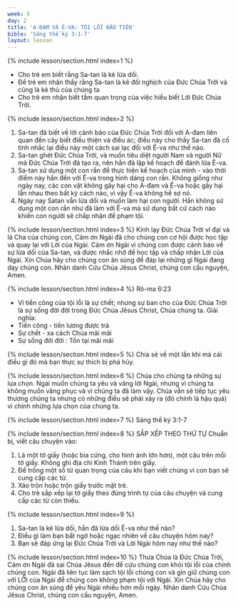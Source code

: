 ```yaml
---
week: 5
day: 2
title: 'A-ĐAM VÀ Ê-VA: TỘI LỖI ĐẦU TIÊN'
bible: 'Sáng thế ký 3:1-7'
layout: lesson
---
```



{% include lesson/section.html index=1 %}
- Cho trẻ em biết rằng Sa-tan là kẻ lừa dối.
- Để trẻ em nhận thấy rằng Sa-tan là kẻ đối nghịch của Đức Chúa Trời và cũng là kẻ thù của chúng ta
- Cho trẻ em nhận biết tầm quan trọng của việc hiểu biết Lời Đức Chúa Trời.


{% include lesson/section.html index=2 %}
1. Sa-tan đã biết về lời cảnh báo của Đức Chúa Trời đối với A-đam liên quan đến cây biết điều thiện và điều ác; điều này cho thấy Sa-tan đã cố tình nhắc lại điều này một cách sai lạc đối với Ê-va như thế nào.
2. Sa-tan ghét Đức Chúa Trời, và muốn tiêu diệt người Nam và người Nữ mà Đức Chúa Trời đã tạo ra, nên hắn đã lập kế hoạch để đánh lừa Ê-va.
3. Sa-tan sử dụng một con rắn để thực hiện kế hoạch của mình - vào thời điểm này hắn đến với Ê-va trong hình dáng con rắn. Không giống như ngày nay, các con vật không gây hại cho A-đam và Ê-va hoặc gây hại lẫn nhau theo bất kỳ cách nào, vì vậy Ê-va không hề sợ nó.
4. Ngày nay Satan vẫn lừa dối và muốn làm hại con người. Hắn không sử dụng một con rắn như đã làm với Ê-va mà sử dụng bất cứ cách nào khiến con người sẽ chấp nhận để phạm tội.


{% include lesson/section.html index=3 %}
Kính lạy Đức Chúa Trời vĩ đại và là Cha của chúng con, Cảm ơn Ngài đã cho chúng con cơ hội được học tập và quay lại với Lời của Ngài. Cảm ơn Ngài vì chúng con được cảnh báo về sự lừa dối của Sa-tan, và được nhắc nhở để học tập và chấp nhận Lời của Ngài. Xin Chúa hãy cho chúng con ân sủng để đáp lại những gì Ngài đang dạy chúng con. Nhân danh Cứu Chúa Jêsus Christ, chúng con cầu nguyện, Amen.


{% include lesson/section.html index=4 %}
Rô-ma 6:23
- Vì tiền công của tội lỗi là sự chết; nhưng sự ban cho của Đức Chúa Trời là sự sống đời đời trong Đức Chúa Jêsus Christ, Chúa chúng ta.
Giải nghĩa:
- Tiền công - tiền lương được trả
- Sự chết - xa cách Chúa mãi mãi
- Sự sống đời đời : Tồn tại mãi mãi


{% include lesson/section.html index=5 %}
Chia sẻ về một lần khi mà cái điều gì đó mà bạn thực sự thích bị phá hủy.


{% include lesson/section.html index=6 %}
Chúa cho chúng ta những sự lựa chọn. Ngài muốn chúng ta yêu và vâng lời Ngài, nhưng vì chúng ta không muốn vâng phục và vì chúng ta đã làm vậy. Chúa vẫn sẽ tiếp tục yêu thương chúng ta nhưng có những điều sẽ phải xảy ra (đó chính là hậu quả) vì chính những lựa chọn của chúng ta.


{% include lesson/section.html index=7 %}
Sáng thế ký 3:1-7


{% include lesson/section.html index=8 %}
SẮP XẾP THEO THỨ TỰ
Chuẩn bị, viết câu chuyện vào:
1. Là một tờ giấy (hoặc bìa cứng, cho hình ảnh lớn hơn), một câu trên mỗi tờ giấy. Không ghi địa chỉ Kinh Thánh trên giấy.
2. Để trống một số từ quan trọng của câu khi bạn viết chúng vì con bạn sẽ cung cấp các từ.
3. Xáo trộn hoặc trộn giấy trước mặt trẻ.
4. Cho trẻ sắp xếp lại tờ giấy theo đúng trình tự của câu chuyện và cung cấp các từ còn thiếu.


{% include lesson/section.html index=9 %}
1. Sa-tan là kẻ lừa dối, hắn đã lừa dối Ê-va như thế nào?
2. Điều gì làm bạn bất ngờ hoặc ngạc nhiên về câu chuyện hôm nay?
3. Bạn sẽ đáp ứng lại Đức Chúa Trời và Lời Ngài hôm nay như thế nào?


{% include lesson/section.html index=10 %}
Thưa Chúa là Đức Chúa Trời, Cảm ơn Ngài đã sai Chúa Jêsus đến để cứu chúng con khỏi tội lỗi của chính chúng con. Ngài đã liên tục làm sạch tội lỗi chúng con và gìn giữ chúng con với LỜI của Ngài để chúng con không phạm tội với Ngài. Xin Chúa hãy cho chúng con ân sủng để yêu Ngài nhiều hơn mỗi ngày. Nhân danh Cứu Chúa Jêsus Christ, chúng con cầu nguyện, Amen.
